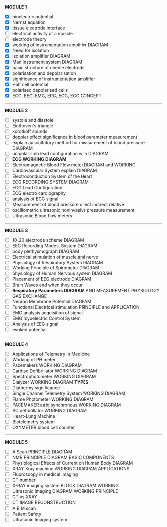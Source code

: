 **MODULE 1**

- [x] bioelectric potential 
- [x] Nernst equation
- [x] tissue electrode interface
- [ ] electrical activity of a muscle
- [ ] electrode theory
- [x] working of instrumentation amplifier DIAGRAM
- [x] Need for isolation
- [x] isolation amplifier DIAGRAM
- [x] Man instrument system DIAGRAM
- [x] basic structure of needle electrode
- [x] polarisation and depolarisation
- [x] significance of instrumentation amplifier 
- [x] Half cell potential 
- [x] polarised depolarised cells
- [x] ECG, EEG, EMG, ERG, EOG, EGG  CONCEPT
------
**MODULE 2**
- [ ] systole and diastole
- [ ] Einthoven's triangle
- [ ] korotkoff sounds
- [ ] doppler effect significance in blood parameter measurement
- [ ] explain auscultatory method for measurement of blood pressure DIAGRAM
- [ ] unipolar limb lead configuration with DIAGRAM
- [ ] **ECG WORKING DIAGRAM**
- [ ] Electromagnetic Blood Flow meter DIAGRAM and WORKING
- [ ] Cardiovascular System explain DIAGRAM 
- [ ] Electroconduction System of the Heart
- [ ] ECG RECORDING SYSTEM DIAGRAM
- [ ] ECG Lead Configuration
- [ ] ECG electro cardiography
- [ ] analysis of ECG signal
- [ ] Measurement of blood pressure direct indirect relative
- [ ] oscillometric ultrasonic noninvasive pressure measurement
- [ ] Ultrasonic Blood flow meters
----
**MODULE 3**
- [ ] 10-20 electrode scheme DIAGRAM
- [ ] EEG Recording Modes, System DIAGRAM
- [ ] body plethysmograph DIAGRAM
- [ ] Electrical stimulation of muscle and nerve
- [ ] Physiology of Respiratory System DIAGRAM
- [ ] Working Principle of Spirometer DIAGRAM
- [ ] physiology of Human Nervous system DIAGRAM
- [ ] Placement of EEG electrode DIAGRAM
- [ ] Brain Waves and when they occur
- [ ] **Respiratory Parameters DIAGRAM** AND MEASUREMENT PHYSIOLOGY GAS EXCHANGE
- [ ] Neuron Membrane Potential DIAGRAM
- [ ] Functional Electrical stimulation PRINCIPLE and APPLICATION
- [ ] EMG analysis acquisition of signal
- [ ] EMG myoelectric Control System
- [ ] Analysis of EEG signal
- [ ] evoked potential
----
**MODULE 4**
- [ ] Applications of Telemetry in Medicine
- [ ] Working of PH meter
- [ ] Pacemakers WORKING DIAGRAM
- [ ] Cardiac Defibrillator WORKING DIAGRAM
- [ ] Spectrophotometer WORKING DIAGRAM
- [ ] Dialyzer WORKING DIAGRAM **TYPES**
- [ ] Diathermy significance
- [ ] Single Channel Telemetry System WORKING DIAGRAM
- [ ] Flame Photometer WORKING DIAGRAM
- [ ] PACEMAKER atrio synchronous WORKING DIAGRAM
- [ ] AC defibrillator WORKING DIAGRAM
- [ ] Heart-Lung Machine
- [ ] Biotelemetry system
- [ ] OXYMETER blood cell counter
- ----
**MODULE 5**
- [ ] A Scan PRINCIPLE DIAGRAM
- [ ] NMR PRINCIPLE DIAGRAM BASIC COMPONENTS
- [ ] Physiological Effects of Current on Human Body DIAGRAM
- [ ] XRAY Xray machine WORKING DIAGRAM APPLICATIONS
- [ ] Fluoroscopy in medical imaging 
- [ ] CT number
- [ ] X-RAY imaging system BLOCK DIAGRAM WORKING 
- [ ] Ultrasonic Imaging DIAGRAM WORKING PRINCIPLE
- [ ] CT vs XRAY
- [ ] CT IMAGE RECONSTRUCTION
- [ ] A B M scan
- [ ] Patient Safety
- [ ] Ultrasonic Imaging system